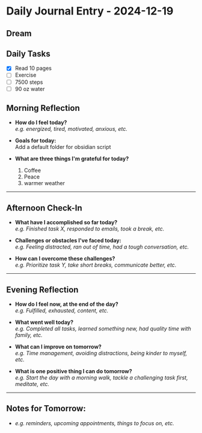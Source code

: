
# Daily Journal Entry - 2024-12-19


## Dream


## Daily Tasks

- [x] Read 10 pages
- [ ] Exercise
- [ ] 7500 steps
- [ ] 90 oz water 

## Morning Reflection
- **How do I feel today?**  
  _e.g. energized, tired, motivated, anxious, etc._

- **Goals for today:**  
  Add a default folder for obsidian script

- **What are three things I'm grateful for today?**  
  1. Coffee
  2. Peace
  3. warmer weather

---

## Afternoon Check-In
- **What have I accomplished so far today?**  
  _e.g. Finished task X, responded to emails, took a break, etc._

- **Challenges or obstacles I've faced today:**  
  _e.g. Feeling distracted, ran out of time, had a tough conversation, etc._

- **How can I overcome these challenges?**  
  _e.g. Prioritize task Y, take short breaks, communicate better, etc._

---

## Evening Reflection
- **How do I feel now, at the end of the day?**  
  _e.g. Fulfilled, exhausted, content, etc._

- **What went well today?**  
  _e.g. Completed all tasks, learned something new, had quality time with family, etc._

- **What can I improve on tomorrow?**  
  _e.g. Time management, avoiding distractions, being kinder to myself, etc._

- **What is one positive thing I can do tomorrow?**  
  _e.g. Start the day with a morning walk, tackle a challenging task first, meditate, etc._

---

## Notes for Tomorrow:
- _e.g. reminders, upcoming appointments, things to focus on, etc._
